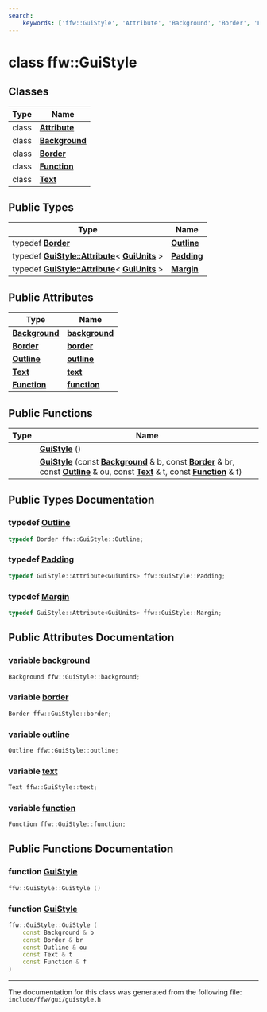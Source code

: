 ```yaml
---
search:
    keywords: ['ffw::GuiStyle', 'Attribute', 'Background', 'Border', 'Function', 'Text', 'Outline', 'Padding', 'Margin', 'background', 'border', 'outline', 'text', 'function', 'GuiStyle', 'GuiStyle']
---
```


# class ffw::GuiStyle

## Classes

|Type|Name|
|-----|-----|
|class|[**Attribute**](classffw_1_1_gui_style_1_1_attribute.md)|
|class|[**Background**](classffw_1_1_gui_style_1_1_background.md)|
|class|[**Border**](classffw_1_1_gui_style_1_1_border.md)|
|class|[**Function**](classffw_1_1_gui_style_1_1_function.md)|
|class|[**Text**](classffw_1_1_gui_style_1_1_text.md)|


## Public Types

|Type|Name|
|-----|-----|
|typedef **[Border](classffw_1_1_gui_style_1_1_border.md)**|[**Outline**](classffw_1_1_gui_style.md#1ad4ae59a5a7942fbe9e963e05104dc194)|
|typedef **[GuiStyle::Attribute](classffw_1_1_gui_style_1_1_attribute.md)**< **[GuiUnits](classffw_1_1_gui_units.md)** >|[**Padding**](classffw_1_1_gui_style.md#1a5f3ab2ae1509566f6558defc0ba1be6f)|
|typedef **[GuiStyle::Attribute](classffw_1_1_gui_style_1_1_attribute.md)**< **[GuiUnits](classffw_1_1_gui_units.md)** >|[**Margin**](classffw_1_1_gui_style.md#1ae98f782a8de9d8eb37fc727ba8110ba1)|


## Public Attributes

|Type|Name|
|-----|-----|
|**[Background](classffw_1_1_gui_style_1_1_background.md)**|[**background**](classffw_1_1_gui_style.md#1a0856c2848a26acbf2246ce4569624f82)|
|**[Border](classffw_1_1_gui_style_1_1_border.md)**|[**border**](classffw_1_1_gui_style.md#1a599408f7b604cf161c96616b7adb0525)|
|**[Outline](classffw_1_1_gui_style.md#1ad4ae59a5a7942fbe9e963e05104dc194)**|[**outline**](classffw_1_1_gui_style.md#1a909b1fa63f729c6dab2c82638b1651f4)|
|**[Text](classffw_1_1_gui_style_1_1_text.md)**|[**text**](classffw_1_1_gui_style.md#1a92d7e637e725613ed25b804bec6b1001)|
|**[Function](classffw_1_1_gui_style_1_1_function.md)**|[**function**](classffw_1_1_gui_style.md#1a6ebad086e25d098ecca826436e2f10fc)|


## Public Functions

|Type|Name|
|-----|-----|
||[**GuiStyle**](classffw_1_1_gui_style.md#1a331bed75c64f851540c5bf0c5c1efabc) () |
||[**GuiStyle**](classffw_1_1_gui_style.md#1acd7f88d2f20333bfefda9296d883a7db) (const **[Background](classffw_1_1_gui_style_1_1_background.md)** & b, const **[Border](classffw_1_1_gui_style_1_1_border.md)** & br, const **[Outline](classffw_1_1_gui_style.md#1ad4ae59a5a7942fbe9e963e05104dc194)** & ou, const **[Text](classffw_1_1_gui_style_1_1_text.md)** & t, const **[Function](classffw_1_1_gui_style_1_1_function.md)** & f) |


## Public Types Documentation

### typedef <a id="1ad4ae59a5a7942fbe9e963e05104dc194" href="#1ad4ae59a5a7942fbe9e963e05104dc194">Outline</a>

```cpp
typedef Border ffw::GuiStyle::Outline;
```



### typedef <a id="1a5f3ab2ae1509566f6558defc0ba1be6f" href="#1a5f3ab2ae1509566f6558defc0ba1be6f">Padding</a>

```cpp
typedef GuiStyle::Attribute<GuiUnits> ffw::GuiStyle::Padding;
```



### typedef <a id="1ae98f782a8de9d8eb37fc727ba8110ba1" href="#1ae98f782a8de9d8eb37fc727ba8110ba1">Margin</a>

```cpp
typedef GuiStyle::Attribute<GuiUnits> ffw::GuiStyle::Margin;
```



## Public Attributes Documentation

### variable <a id="1a0856c2848a26acbf2246ce4569624f82" href="#1a0856c2848a26acbf2246ce4569624f82">background</a>

```cpp
Background ffw::GuiStyle::background;
```



### variable <a id="1a599408f7b604cf161c96616b7adb0525" href="#1a599408f7b604cf161c96616b7adb0525">border</a>

```cpp
Border ffw::GuiStyle::border;
```



### variable <a id="1a909b1fa63f729c6dab2c82638b1651f4" href="#1a909b1fa63f729c6dab2c82638b1651f4">outline</a>

```cpp
Outline ffw::GuiStyle::outline;
```



### variable <a id="1a92d7e637e725613ed25b804bec6b1001" href="#1a92d7e637e725613ed25b804bec6b1001">text</a>

```cpp
Text ffw::GuiStyle::text;
```



### variable <a id="1a6ebad086e25d098ecca826436e2f10fc" href="#1a6ebad086e25d098ecca826436e2f10fc">function</a>

```cpp
Function ffw::GuiStyle::function;
```



## Public Functions Documentation

### function <a id="1a331bed75c64f851540c5bf0c5c1efabc" href="#1a331bed75c64f851540c5bf0c5c1efabc">GuiStyle</a>

```cpp
ffw::GuiStyle::GuiStyle ()
```



### function <a id="1acd7f88d2f20333bfefda9296d883a7db" href="#1acd7f88d2f20333bfefda9296d883a7db">GuiStyle</a>

```cpp
ffw::GuiStyle::GuiStyle (
    const Background & b
    const Border & br
    const Outline & ou
    const Text & t
    const Function & f
)
```





----------------------------------------
The documentation for this class was generated from the following file: `include/ffw/gui/guistyle.h`
